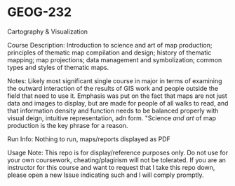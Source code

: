# GEOG-232
Cartography &amp; Visualization

Course Description: Introduction to science and art of map production; principles of thematic map compilation and design; history of thematic mapping; map projections; data management and symbolization; common types and styles of thematic maps.

Notes: Likely most significant single course in major in terms of examining the outward interaction of the results of GIS work and people outside the field that need to use it. Emphasis was put on the fact that maps are not just data and images to display, but are made for people of all walks to read, and that information density and function needs to be balanced properly with visual deign, intuitive representation, adn form. "Science *and art* of map production is the key phrase for a reason.

Run Info: Nothing to run, maps/reports displayed as PDF

Usage Note: This repo is for display/reference purposes only. Do not use for your own coursework, cheating/plagirism will not be tolerated. If you are an instructor for this course and want to request that I take this repo down, please open a new Issue indicating such and I will comply promptly.

